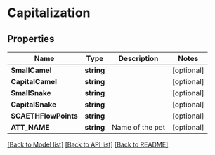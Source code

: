# Capitalization

## Properties
Name | Type | Description | Notes
------------ | ------------- | ------------- | -------------
**SmallCamel** | **string** |  | [optional] 
**CapitalCamel** | **string** |  | [optional] 
**SmallSnake** | **string** |  | [optional] 
**CapitalSnake** | **string** |  | [optional] 
**SCAETHFlowPoints** | **string** |  | [optional] 
**ATT_NAME** | **string** | Name of the pet  | [optional] 

[[Back to Model list]](../README.md#documentation-for-models) [[Back to API list]](../README.md#documentation-for-api-endpoints) [[Back to README]](../README.md)


